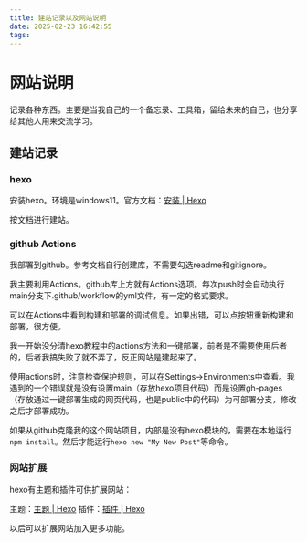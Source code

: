 ```yaml
---
title: 建站记录以及网站说明
date: 2025-02-23 16:42:55
tags:
---
```


<link rel="stylesheet" type="text/css" href="../../css/auto-number-title.css" />
<link rel="stylesheet" type="text/css" href="../css/auto-number-title.css" />
<link rel="stylesheet" type="text/css" href="/css/auto-number-title.css" />

# 网站说明

记录各种东西。主要是当我自己的一个备忘录、工具箱，留给未来的自己，也分享给其他人用来交流学习。

## 建站记录

### hexo

安装hexo。环境是windows11。官方文档：[安装 | Hexo](https://hexo.io/zh-cn/docs/setup)

按文档进行建站。

### github Actions

我部署到github。参考文档自行创建库，不需要勾选readme和gitignore。

我主要利用Actions。github库上方就有Actions选项。每次push时会自动执行main分支下.github/workflow的yml文件，有一定的格式要求。

可以在Actions中看到构建和部署的调试信息。如果出错，可以点按钮重新构建和部署，很方便。

我一开始没分清hexo教程中的actions方法和一键部署，前者是不需要使用后者的，后者我搞失败了就不弄了，反正网站是建起来了。

使用actions时，注意检查保护规则，可以在Settings->Environments中查看。我遇到的一个错误就是没有设置main（存放hexo项目代码）而是设置gh-pages（存放通过一键部署生成的网页代码，也是public中的代码）为可部署分支，修改之后才部署成功。

如果从github克隆我的这个网站项目，内部是没有hexo模块的，需要在本地运行`npm install`。然后才能运行`hexo new "My New Post"`等命令。

### 网站扩展

hexo有主题和插件可供扩展网站：

主题：[主题 | Hexo](https://hexo.io/zh-cn/docs/themes)
插件：[插件 | Hexo](https://hexo.io/zh-cn/docs/plugins)

以后可以扩展网站加入更多功能。
